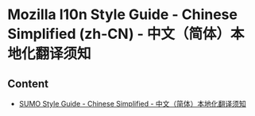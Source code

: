 
# Mozilla l10n Style Guide - Chinese Simplified (zh-CN) - 中文（简体）本地化翻译须知

## Content

* [SUMO Style Guide - Chinese Simplified - 中文（简体）本地化翻译须知](sumo.md)